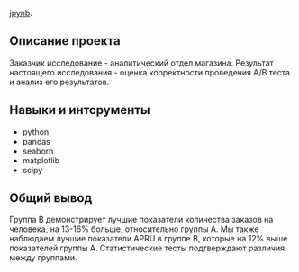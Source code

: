  [jpynb](https://github.com/Touranna/portfolio/blob/main/%D0%90%D0%BD%D0%B0%D0%BB%D0%B8%D0%B7%20%D1%80%D0%B5%D0%B7%D1%83%D0%BB%D1%8C%D1%82%D0%B0%D1%82%D0%BE%D0%B2%20AB%20%D1%82%D0%B5%D1%81%D1%82%D0%B0/%D0%BF%D1%80%D0%BE%D0%B5%D0%BA%D1%82%D0%BD%D0%B0%D1%8F_%D1%80%D0%B0%D0%B1%D0%BE%D1%82%D0%B0_%D0%BF%D0%BE_A_B_%D1%82%D0%B5%D1%81%D1%82%D0%B8%D1%80%D0%BE%D0%B2%D0%B0%D0%BD%D0%B8%D1%8E.ipynb).


## Описание проекта

Заказчик исследование - аналитический отдел магазина. Результат настоящего исследования - оценка корректности проведения A/B теста и анализ его результатов.

## Навыки и интсрументы
- python
- pandas 
- seaborn 
- matplotlib
- scipy

## Общий вывод
Группа B демонстрирует лучшие показатели количества заказов на человека, на 13-16% больше, относительно группы A. Мы также наблюдаем лучшие показатели APRU в группе B, которые на 12% выше показателей группы A. Статистические тесты подтверждают различия между группами. 

















